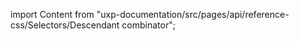 
import Content from "uxp-documentation/src/pages/api/reference-css/Selectors/Descendant combinator";

<Content query="product=xd"/>
